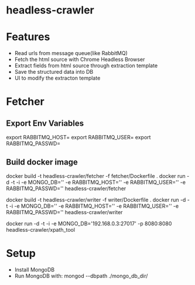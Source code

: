 # headless-crawler

# Features
  * Read urls from message queue(like RabbitMQ)
  * Fetch the html source with Chrome Headless Browser
  * Extract fields from html source through extraction template
  * Save the structured data into DB
  * UI to modify the extracton template

# Fetcher
## Export Env Variables
export RABBITMQ_HOST=
export RABBITMQ_USER=
export RABBITMQ_PASSWD=

## Build docker image
docker build -t headless-crawler/fetcher -f fetcher/Dockerfile .
docker run -d -t -i -e MONGO_DB='' -e RABBITMQ_HOST='' -e RABBITMQ_USER='' -e RABBITMQ_PASSWD='' headless-crawler/fetcher
		
docker build -t headless-crawler/writer -f writer/Dockerfile .
docker run -d -t -i -e MONGO_DB='' -e RABBITMQ_HOST='' -e RABBITMQ_USER='' -e RABBITMQ_PASSWD='' headless-crawler/writer

docker run -d -t -i -e MONGO_DB='192.168.0.3:27017' -p 8080:8080 headless-crawler/xpath_tool

# Setup
  * Install MongoDB
  * Run MongoDB with: mongod --dbpath ./mongo_db_dir/